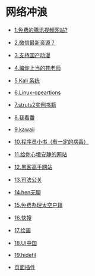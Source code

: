 网络冲浪
=======

- [1.免费的腾讯视频网站?](http://v.nobady.cn/index.php)

- [2.微信最新资源？](http://mp.weixin.qq.com/s/2sJe5moqkRCnkk1S-N_KMg)

- [3.支持国产动漫]() 

 - [4.骗你上当的苍老师](http://m.2828dy.com/aaa/19.html)

 - [5.Kali 系统]()

 - [6.Linux-opeartions](./linux.md)
 
 - [7.struts2实例书籍](http://shop.oreilly.com/product/9780596007713.do)
 
 - [8.我看番](https://ikanfan.cn)
 
 - [9.kawaii](https://kawaiian.tv)
 
 - [10.程序员小书（有一定的病毒）](http://www.java2s.com)

 - [11.给你心境安静的网站](http://www.rainymood.com)
 
 - [12.黑客高手网站](http://geektyper.com)
 
 - [13.司法公关](http://zhixing.court.gov.cn/search/)
 
 - [14.hen无聊](http://fakeupdate.net)
 
 - [15.免费办理太空户籍](https://asgardia.space/en/)
 
 - [16.快搜](http://search.chongbuluo.com)

 - [17.绘画](https://www.deviantart.com/join/)
 
 - [18.UI中国](http://www.ui.cn)
 
 - [19.hidefil](./hidefil.md)
 
 - [页面插件](http://www.jq22.com)
